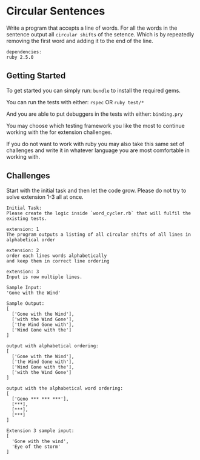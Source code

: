 # Circular Sentences

Write a program that accepts a line of words.
For all the words in the sentence output all `circular shifts` of the setence.
Which is by repeatedly removing the first word and adding it to the end of the
line.

```
dependencies:
ruby 2.5.0
```
## Getting Started
To get started you can simply run:
`bundle`
to install the required gems.

You can run the tests with either:
```rspec```
OR
```ruby test/*```

And you are able to put debuggers in the tests with either:
`binding.pry`

You may choose which testing framework you like the most to continue working with the for extension
challenges.

If you do not want to work with ruby you may also take this same set of challenges and write it in
whatever language you are most comfortable in working with.

## Challenges
Start with the initial task and then let the code grow.
Please do not try to solve extension 1-3 all at once.

```
Initial Task:
Please create the logic inside `word_cycler.rb` that will fulfil the existing tests.
```

```
extension: 1
The program outputs a listing of all circular shifts of all lines in alphabetical order
```

```
extension: 2
order each lines words alphabetically
and keep them in correct line ordering
```

```
extension: 3
Input is now multiple lines.
```

```
Sample Input:
'Gone with the Wind'
```

```
Sample Output:
[
  ['Gone with the Wind'],
  ['with the Wind Gone'],
  ['the Wind Gone with'],
  ['Wind Gone with the']
]
```

```
output with alphabetical ordering:
[
  ['Gone with the Wind'],
  ['the Wind Gone with'],
  ['Wind Gone with the'],
  ['with the Wind Gone']
]
```

```
output with the alphabetical word ordering:
[
  ['Geno *** *** ***'],
  [***],
  [***],
  [***]
]
```

```
Extension 3 sample input:
[
  'Gone with the wind',
  'Eye of the storm'
]
```
